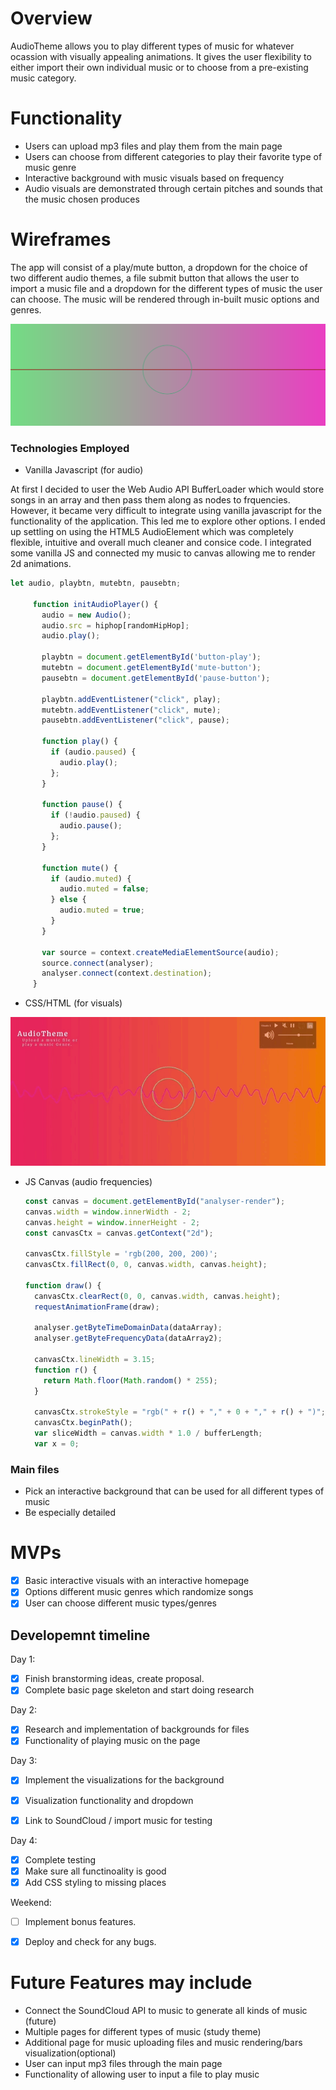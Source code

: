 # Overview

AudioTheme allows you to play different types of music for whatever ocassion with visually appealing animations. It gives the user flexibility to either import their own individual music or to choose from a pre-existing music category. 

# Functionality
   * Users can upload mp3 files and play them from the main page
   * Users can choose from different categories to play their favorite type of music genre
   * Interactive background with music visuals based on frequency
   * Audio visuals are demonstrated through certain pitches and sounds that the music chosen produces

# Wireframes
The app will consist of a play/mute button, a dropdown for the choice of two different audio themes, a file submit button that allows the user to import a music file and a dropdown for the different types of music the user can choose. The music will be rendered through in-built music options and genres. 

<img src="./assets/images/ss5.png">

### Technologies Employed
 * Vanilla Javascript (for audio)

At first I decided to user the Web Audio API BufferLoader which would store songs in an array and then pass them along as nodes to frquencies. However, it became very difficult to integrate using vanilla javascript for the functionality of the application. This led me to explore other options. I ended up settling on using the HTML5 AudioElement which was completely flexible, intuitive and overall much cleaner and consice code. I integrated some vanilla JS and connected my music to canvas allowing me to render 2d animations. 

 ```javascript
 let audio, playbtn, mutebtn, pausebtn;

      function initAudioPlayer() {
        audio = new Audio();
        audio.src = hiphop[randomHipHop];
        audio.play();

        playbtn = document.getElementById('button-play');
        mutebtn = document.getElementById('mute-button');
        pausebtn = document.getElementById('pause-button');

        playbtn.addEventListener("click", play);
        mutebtn.addEventListener("click", mute);
        pausebtn.addEventListener("click", pause);

        function play() {
          if (audio.paused) {
            audio.play();
          };
        }

        function pause() {
          if (!audio.paused) {
            audio.pause();
          };
        }

        function mute() {
          if (audio.muted) {
            audio.muted = false;
          } else {
            audio.muted = true;
          }
        }

        var source = context.createMediaElementSource(audio);
        source.connect(analyser);
        analyser.connect(context.destination);
      }
 ```
 * CSS/HTML (for visuals)

![](/assets/images/audioTheme.gif)

 * JS Canvas (audio frequencies)
    ```javascript
    const canvas = document.getElementById("analyser-render");
    canvas.width = window.innerWidth - 2;
    canvas.height = window.innerHeight - 2;
    const canvasCtx = canvas.getContext("2d");

    canvasCtx.fillStyle = 'rgb(200, 200, 200)';
    canvasCtx.fillRect(0, 0, canvas.width, canvas.height);

    function draw() {
      canvasCtx.clearRect(0, 0, canvas.width, canvas.height);
      requestAnimationFrame(draw);

      analyser.getByteTimeDomainData(dataArray);
      analyser.getByteFrequencyData(dataArray2);

      canvasCtx.lineWidth = 3.15;
      function r() {
        return Math.floor(Math.random() * 255);
      }

      canvasCtx.strokeStyle = "rgb(" + r() + "," + 0 + "," + r() + ")";
      canvasCtx.beginPath();
      var sliceWidth = canvas.width * 1.0 / bufferLength;
      var x = 0;
     ``` 

### Main files
 * Pick an interactive background that can be used for all different types of music
 * Be especially detailed

# MVPs
 * [X] Basic interactive visuals with an interactive homepage
 * [X] Options different music genres which randomize songs
 * [X] User can choose different music types/genres

## Developemnt timeline

Day 1:
 * [X] Finish branstorming ideas, create proposal.
 * [X] Complete basic page skeleton and start doing research
 
Day 2:
 * [X] Research and implementation of backgrounds for files
 * [X] Functionality of playing music on the page

Day 3:
 * [X] Implement the visualizations for the background
 * [X] Visualization functionality and dropdown
 * [X] Link to SoundCloud / import music for testing

 
Day 4:
 * [X] Complete testing 
 * [X] Make sure all functinoality is good
 * [X] Add CSS styling to missing places
 
Weekend:
 * [ ] Implement bonus features.
 * [X] Deploy and check for any bugs.
 
 
# Future Features may include
 * Connect the SoundCloud API to music to generate all kinds of music (future)
 * Multiple pages for different types of music (study theme)
 * Additional page for music uploading files and music rendering/bars visualization(optional)
 * User can input mp3 files through the main page
 * Functionality of allowing user to input a file to play music


